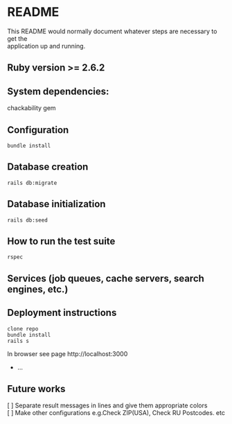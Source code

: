# README  
  
This README would normally document whatever steps are necessary to get the  
application up and running.  
  
## Ruby version >= 2.6.2  
  
## System dependencies:  
chackability gem  
  
## Configuration  
```
bundle install  
```
## Database creation  
```
rails db:migrate  
```
## Database initialization  
```
rails db:seed
```
## How to run the test suite  
```
rspec
```
  
## Services (job queues, cache servers, search engines, etc.)  
  
## Deployment instructions
```
clone repo  
bundle install  
rails s  
```
In browser see page http://localhost:3000  

* ...

## Future works

[ ] Separate result messages in lines and give them appropriate colors  
[ ] Make other configurations e.g.Check ZIP(USA), Check RU Postcodes. etc

